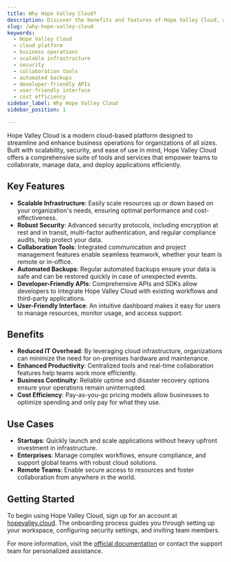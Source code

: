 ```yaml
---
title: Why Hope Valley Cloud?
description: Discover the benefits and features of Hope Valley Cloud, a modern cloud platform designed to enhance business operations.
slug: /why-hope-valley-cloud
keywords:
  - Hope Valley Cloud
  - cloud platform
  - business operations
  - scalable infrastructure
  - security
  - collaboration tools
  - automated backups
  - developer-friendly APIs
  - user-friendly interface
  - cost efficiency
sidebar_label: Why Hope Valley Cloud
sidebar_position: 1

---
```

Hope Valley Cloud is a modern cloud-based platform designed to streamline and enhance business operations for organizations of all sizes. Built with scalability, security, and ease of use in mind, Hope Valley Cloud offers a comprehensive suite of tools and services that empower teams to collaborate, manage data, and deploy applications efficiently.

## Key Features

- **Scalable Infrastructure**: Easily scale resources up or down based on your organization's needs, ensuring optimal performance and cost-effectiveness.
- **Robust Security**: Advanced security protocols, including encryption at rest and in transit, multi-factor authentication, and regular compliance audits, help protect your data.
- **Collaboration Tools**: Integrated communication and project management features enable seamless teamwork, whether your team is remote or in-office.
- **Automated Backups**: Regular automated backups ensure your data is safe and can be restored quickly in case of unexpected events.
- **Developer-Friendly APIs**: Comprehensive APIs and SDKs allow developers to integrate Hope Valley Cloud with existing workflows and third-party applications.
- **User-Friendly Interface**: An intuitive dashboard makes it easy for users to manage resources, monitor usage, and access support.

## Benefits

- **Reduced IT Overhead**: By leveraging cloud infrastructure, organizations can minimize the need for on-premises hardware and maintenance.
- **Enhanced Productivity**: Centralized tools and real-time collaboration features help teams work more efficiently.
- **Business Continuity**: Reliable uptime and disaster recovery options ensure your operations remain uninterrupted.
- **Cost Efficiency**: Pay-as-you-go pricing models allow businesses to optimize spending and only pay for what they use.

## Use Cases

- **Startups**: Quickly launch and scale applications without heavy upfront investment in infrastructure.
- **Enterprises**: Manage complex workflows, ensure compliance, and support global teams with robust cloud solutions.
- **Remote Teams**: Enable secure access to resources and foster collaboration from anywhere in the world.

## Getting Started

To begin using Hope Valley Cloud, sign up for an account at [hopevalley.cloud](https://hopevalley.cloud). The onboarding process guides you through setting up your workspace, configuring security settings, and inviting team members.

For more information, visit the [official documentation](https://hopevalley.cloud/docs) or contact the support team for personalized assistance.
